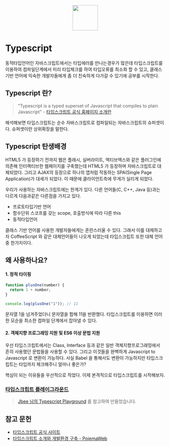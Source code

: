 <div align=center>

<img src="https://pbs.twimg.com/profile_images/743155381661143040/bynNY5dJ_400x400.jpg" width="80" height="80" style="margin-top: 30px;">

</div>

# Typescript
동적타입언어인 자바스크립트에서는 타입에러를 만나는경우가 많은데 타입스크립트를 이용하여 컴파일단계에서 미리 타입체크를 하여 타입오류를 최소화 할 수 있고, 클래스기반 언어에 익숙한 개발자들에게 좀 더 친숙하게 다가갈 수 있기에 공부를 시작한다.

## Typescript 란?
> "Typescript is a typed superset of Javascript that compiles to plain Javascript" - [타입스크립트 공식 홈페이지 소개란](https://www.typescriptlang.org/index.html)

해석해보면 타입스크립트는 순수 자바스크립트로 컴파일되는 자바스크립트의 슈퍼셋이다. 슈퍼셋이란 상위확장을 말한다.

## Typescript 탄생배경
HTML5 가 등장하기 전까지 웹은 플래시, 실버라이트, 엑티브엑스와 같은 플러그인에 의존해 인터랙티브한 웹페이지를 구축했는데 HTML5 가 등장하며 자바스크립트로 대체되었다. 그리고 AJAX의 등장으로 하나의 앱처럼 작동하는 SPA(Single Page Application)가 대세가 되었다. 이 때문에 클라이언트측에 무게가 실리게 되었다.

우리가 사용하는 자바스크립트에는 한계가 있다. 다른 언어들(C, C++, Java 등)과는 다르게 다음과같은 다른점을 가지고 있다.

* 프로토타입기반 언어
* 함수단위 스코프를 갖는 scope, 호출방식에 따라 다른 this
* 동적타입언어

클래스 기반 언어를 사용한 개발자들에게는 혼란스러울 수 있다. 그래서 이를 대체하고자 CoffeeScript 와 같은 대체언어들이 나오게 되었는데 타입스크립트 또한 대체 언어중 한가지이다.

## 왜 사용하나요?

#### 1. 정적 타이핑
```javascript
function plusOne(number) {
  return 1 + number;
}

console.log(plusOne("1")); // 11
```
문자열 1을 넘겨주었더니 문자열을 합해 11을 반환했다. 타입스크립트를 이용하면 이러한 모순을 최소한 컴파일 단계에서 잡아낼 수 있다.


#### 2. 객체지향 프로그래밍 지원 및 ES6 이상 문법 지원
우선 타입스크립트에서는 Class, Interface 등과 같은 일반 객체지향프로그래밍에서 흔히 사용했던 문법들을 사용할 수 있다. 그리고 이것들을 완벽하게 Javascript to Javascript 로 변환이 가능하다. 사실 Babel 을 통해서도 변환이 가능하지만 타입스크립트는 타입까지 체크해주니 얼마나 좋은가?

핵심이 되는 이유들을 우선적으로 적었다.
이제 본격적으로 타입스크립트를 시작해보자.

### [타입스크립트 플레이그라운드](https://github.com/heecheolman/typescript-playground)

> [Jbee 님의 Typescript Playground](https://jaeyeophan.github.io/2017/12/06/TS-TypeScript-Playground/) 를 참고하여 만들었습니다.

## 참고 문헌
* [타입스크립트 공식 사이트](https://www.typescriptlang.org/index.html)
* [타입스크립트 소개와 개발환경 구축 - PoiemaWeb](https://poiemaweb.com/typescript-introduction)
